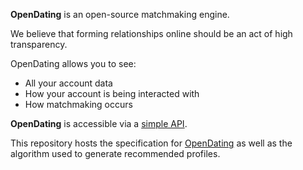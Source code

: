 
**OpenDating** is an open-source matchmaking engine. 

We believe that forming relationships online should be an act of high transparency.

OpenDating allows you to see:
- All your account data
- How your account is being interacted with
- How matchmaking occurs

**OpenDating** is accessible via a [simple API](). 

This repository hosts the specification for [OpenDating]() as well as the algorithm used to generate recommended profiles.